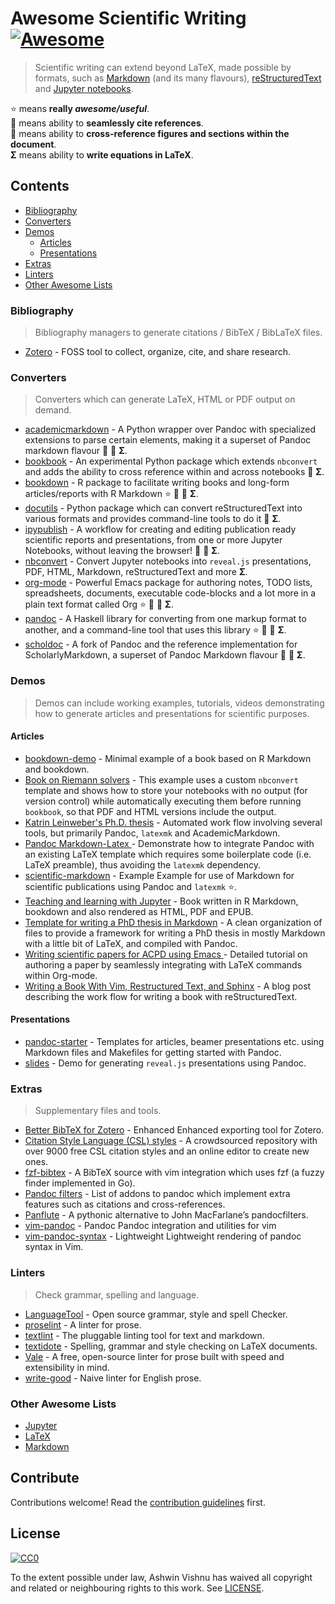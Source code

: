 # Awesome Scientific Writing [![Awesome][awesome-badge]](https://github.com/sindresorhus/awesome)

> Scientific writing can extend beyond LaTeX, made possible by formats,
> such as
> [Markdown](https://commonmark.org/) (and its many flavours),
> [reStructuredText](http://docutils.sourceforge.net/docs/ref/rst/directives.html) and
> [Jupyter notebooks](https://jupyter.readthedocs.io/en/latest/).

:star: means **really _awesome/useful_**.<br />
:bookmark: means ability to **seamlessly cite references**.<br/>
:link: means ability to **cross-reference figures and sections within the
document**.<br/>
**Σ** means ability to **write equations in LaTeX**.<br/>

## Contents

- [Bibliography](#bibliography)
- [Converters](#converters)
- [Demos](#demos)
    - [Articles](#articles)
    - [Presentations](#presentations)
- [Extras](#extras)
- [Linters](#linters)
- [Other Awesome Lists](#other-awesome-lists)

### Bibliography
> Bibliography managers to generate citations / BibTeX / BibLaTeX files.

- [Zotero](https://www.zotero.org/) - FOSS tool to collect, organize, cite, and
  share research.


### Converters
> Converters which can generate LaTeX, HTML or PDF output on demand.

- [academicmarkdown](https://github.com/smathot/academicmarkdown#readme) - A
    Python wrapper over Pandoc with specialized extensions to parse certain
    elements, making it a superset of Pandoc markdown flavour :bookmark:
    :link: **Σ**.
- [bookbook](https://github.com/takluyver/bookbook/#readme) - An experimental Python
    package which extends `nbconvert` and adds the ability to cross reference
    within and across notebooks :link: **Σ**.
- [bookdown](https://github.com/rstudio/bookdown/#readme) - R package to facilitate
    writing books and long-form articles/reports with R Markdown :star:
    :bookmark: :link: **Σ**.
- [docutils](http://docutils.sourceforge.net/docs/) - Python package which can
    convert reStructuredText into various formats and provides command-line
    tools to do it :link: **Σ**.
- [ipypublish](https://github.com/chrisjsewell/ipypublish/#readme) - A workflow for
    creating and editing publication ready scientific reports and presentations,
    from one or more Jupyter Notebooks, without leaving the browser! :bookmark:
    :link: **Σ**.
- [nbconvert](https://nbconvert.readthedocs.io/en/latest/) - Convert Jupyter
    notebooks into `reveal.js` presentations, PDF, HTML, Markdown,
    reStructuredText and more **Σ**.
- [org-mode](https://orgmode.org) - Powerful Emacs package for authoring notes,
    TODO lists, spreadsheets, documents, executable code-blocks and a lot more
    in a plain text format called Org :star: :bookmark: :link: **Σ**.
- [pandoc](https://pandoc.org/MANUAL) - A Haskell library for converting from
    one markup format to another, and a command-line tool that uses this
    library :star: :bookmark: :link: **Σ**.
- [scholdoc](http://scholdoc.scholarlymarkdown.com/) - A fork of Pandoc and the
    reference implementation for ScholarlyMarkdown, a superset of Pandoc
    Markdown flavour :bookmark: :link: **Σ**.

### Demos
> Demos can include working examples, tutorials, videos demonstrating how to
> generate articles and presentations for scientific purposes.

#### Articles
- [bookdown-demo](https://github.com/rstudio/bookdown-demo/#readme) - Minimal
    example of a book based on R Markdown and bookdown.
- [Book on Riemann solvers](https://github.com/clawpack/riemann_book/#readme) - This
    example uses a custom `nbconvert` template and shows how to store your
    notebooks with no output (for version control) while automatically executing
    them before running `bookbook`, so that PDF and HTML versions include the
    output.
- [Katrin Leinweber's Ph.D.
    thesis](https://github.com/katrinleinweber/PhD-thesis/#readme) - Automated
    work flow involving several tools, but primarily Pandoc, `latexmk` and
    AcademicMarkdown.
- [Pandoc Markdown-Latex
    ](https://github.com/davecap/markdown-latex-boilerplate/#readme) -
    Demonstrate how to integrate Pandoc with an existing LaTeX template which
    requires some boilerplate code (i.e. LaTeX preamble), thus avoiding the
    `latexmk` dependency.
- [scientific-markdown](https://github.com/JensErat/scientific-markdown/#readme) - Example
    Example for use of Markdown for scientific publications using Pandoc and
    `latexmk` :star:.
- [Teaching and learning with
    Jupyter](https://github.com/jupyter4edu/jupyter-edu-book/#readme) -
    Book written in R Markdown, bookdown and also rendered as HTML, PDF and
    EPUB.
- [Template for writing a PhD thesis in
  Markdown](https://github.com/tompollard/phd_thesis_markdown#readme) - A clean
    organization of files to provide a framework for writing a PhD thesis in
    mostly Markdown with a little bit of LaTeX, and compiled with Pandoc.
- [Writing scientific papers for ACPD using Emacs
    ](https://www.draketo.de/english/emacs/writing-papers-in-org-mode-acpd) -
    Detailed tutorial on authoring a paper by seamlessly integrating with LaTeX
    commands within Org-mode.
- [Writing a  Book With Vim, Restructured Text, and
    Sphinx](https://www.tompurl.com/2012-11-22-writing-a-book-with-vim.html) - A
    blog post describing the work flow for writing a book with
    reStructuredText.

#### Presentations
- [pandoc-starter](https://github.com/jez/pandoc-starter/#readme) - Templates for
    articles, beamer presentations etc. using Markdown files and Makefiles for
    getting started with Pandoc.
- [slides](https://github.com/cgroll/slides/#readme) - Demo for generating `reveal.js`
    presentations using Pandoc.

### Extras
> Supplementary files and tools.

- [Better BibTeX for Zotero](https://retorque.re/zotero-better-bibtex/) - Enhanced
  Enhanced exporting tool for Zotero.
- [Citation Style Language (CSL) styles](https://editor.citationstyles.org/) -  A
  crowdsourced repository with over 9000 free CSL citation styles and an online
  editor to create new ones.
- [fzf-bibtex](https://github.com/msprev/fzf-bibtex/#readme) - A BibTeX source
  with vim integration which uses fzf (a fuzzy finder implemented in Go).
- [Pandoc filters](https://github.com/jgm/pandoc/wiki/Pandoc-Filters) - List of
  addons to pandoc which implement extra features such as citations and
  cross-references.
- [Panflute](http://scorreia.com/software/panflute/) - A pythonic alternative
  to John MacFarlane’s pandocfilters.
- [vim-pandoc](https://github.com/vim-pandoc/vim-pandoc/#readme) - Pandoc
  Pandoc integration and utilities for vim
- [vim-pandoc-syntax](https://github.com/vim-pandoc/vim-pandoc-syntax/#readme) - Lightweight
  Lightweight rendering of pandoc syntax in Vim.

### Linters
> Check grammar, spelling and language.

- [LanguageTool](https://languagetool.org/) - Open source grammar, style and
  spell Checker.
- [proselint](http://proselint.com/) - A linter for prose.
- [textlint](https://textlint.github.io/) - The pluggable linting tool for text
  and markdown.
- [textidote](https://sylvainhalle.github.io/textidote/) - Spelling, grammar and
  style checking on LaTeX documents.
- [Vale](https://errata-ai.github.io/vale/) - A free, open-source linter for
  prose built with speed and extensibility in mind.
- [write-good](https://github.com/btford/write-good) - Naive linter for English
  prose.

### Other Awesome Lists
- [Jupyter](https://github.com/markusschanta/awesome-jupyter/#renderingpublishingconversion)
- [LaTeX](https://github.com/egeerardyn/awesome-LaTeX/#readme)
- [Markdown](https://github.com/BubuAnabelas/awesome-markdown/#readme)

## Contribute
Contributions welcome! Read the [contribution guidelines](CONTRIBUTING.md) first.

## License
[![CC0](https://mirrors.creativecommons.org/presskit/buttons/88x31/svg/cc-zero.svg)](https://creativecommons.org/publicdomain/zero/1.0/)

To the extent possible under law, Ashwin Vishnu has waived all copyright
and related or neighbouring rights to this work. See [LICENSE](LICENSE).

[awesome-badge]: https://cdn.rawgit.com/sindresorhus/awesome/d7305f38d29fed78fa85652e3a63e154dd8e8829/media/badge.svg
